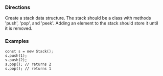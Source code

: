### Directions

Create a stack data structure.  The stack
should be a class with methods 'push', 'pop', and
'peek'.  Adding an element to the stack should
store it until it is removed.

### Examples
  ```
  const s = new Stack();
  s.push(1);
  s.push(2);
  s.pop(); // returns 2
  s.pop(); // returns 1

  ```